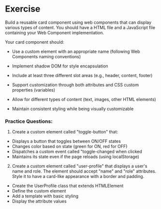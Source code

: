 # Exercise

Build a reusable card component using web components that can display various types of content. You should have a HTML file and a JavaScript file containing your Web Component implementation.

Your card component should:

* Use a custom element with an appropriate name (following Web Components naming conventions)

* Implement shadow DOM for style encapsulation

* Include at least three different slot areas (e.g., header, content, footer)

* Support customization through both attributes and CSS custom properties (variables)

* Allow for different types of content (text, images, other HTML elements)

* Maintain consistent styling while being visually customizable

### Practice Questions:
1. Create a custom element called "toggle-button" that:
* Displays a button that toggles between ON/OFF states
* Changes color based on state (green for ON, red for OFF)
* Dispatches a custom event called "toggle-changed when clicked
* Maintains its state even if the page reloads (using localStorage)

2. Create a custom element called "user-profile" that displays a user's name and role. The element should accept "name" and "role" attributes. Style it to have a card-llke appearance with a border and padding.
* Create the UserProfile class that extends HTMLElement
* Define the custom element
* Add a template with basic styling
* Display the attribute values